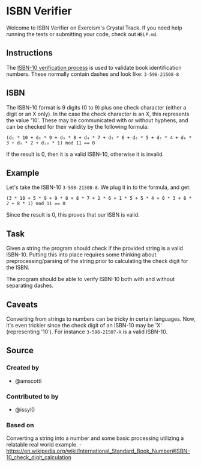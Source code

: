 # ISBN Verifier

Welcome to ISBN Verifier on Exercism's Crystal Track.
If you need help running the tests or submitting your code, check out `HELP.md`.

## Instructions

The [ISBN-10 verification process][isbn-verification] is used to validate book identification numbers.
These normally contain dashes and look like: `3-598-21508-8`

## ISBN

The ISBN-10 format is 9 digits (0 to 9) plus one check character (either a digit or an X only).
In the case the check character is an X, this represents the value '10'.
These may be communicated with or without hyphens, and can be checked for their validity by the following formula:

```text
(d₁ * 10 + d₂ * 9 + d₃ * 8 + d₄ * 7 + d₅ * 6 + d₆ * 5 + d₇ * 4 + d₈ * 3 + d₉ * 2 + d₁₀ * 1) mod 11 == 0
```

If the result is 0, then it is a valid ISBN-10, otherwise it is invalid.

## Example

Let's take the ISBN-10 `3-598-21508-8`.
We plug it in to the formula, and get:

```text
(3 * 10 + 5 * 9 + 9 * 8 + 8 * 7 + 2 * 6 + 1 * 5 + 5 * 4 + 0 * 3 + 8 * 2 + 8 * 1) mod 11 == 0
```

Since the result is 0, this proves that our ISBN is valid.

## Task

Given a string the program should check if the provided string is a valid ISBN-10.
Putting this into place requires some thinking about preprocessing/parsing of the string prior to calculating the check digit for the ISBN.

The program should be able to verify ISBN-10 both with and without separating dashes.

## Caveats

Converting from strings to numbers can be tricky in certain languages.
Now, it's even trickier since the check digit of an ISBN-10 may be 'X' (representing '10').
For instance `3-598-21507-X` is a valid ISBN-10.

[isbn-verification]: https://en.wikipedia.org/wiki/International_Standard_Book_Number

## Source

### Created by

- @amscotti

### Contributed to by

- @issyl0

### Based on

Converting a string into a number and some basic processing utilizing a relatable real world example. - https://en.wikipedia.org/wiki/International_Standard_Book_Number#ISBN-10_check_digit_calculation